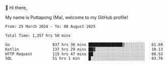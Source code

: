 👋 Hi there,

My name is Puttapong (Ma), welcome to my GitHub profile!

<!--START_SECTION:waka-->

```txt
From: 25 March 2024 - To: 08 August 2025

Total Time: 1,357 hrs 50 mins

Go                   837 hrs 36 mins ███████████████▒░░░░░░░░░   61.69 %
Kotlin               137 hrs 29 mins ██▓░░░░░░░░░░░░░░░░░░░░░░   10.13 %
HTTP Request         115 hrs 47 mins ██░░░░░░░░░░░░░░░░░░░░░░░   08.53 %
SQL                  51 hrs 1 min    █░░░░░░░░░░░░░░░░░░░░░░░░   03.76 %
```

<!--END_SECTION:waka-->

